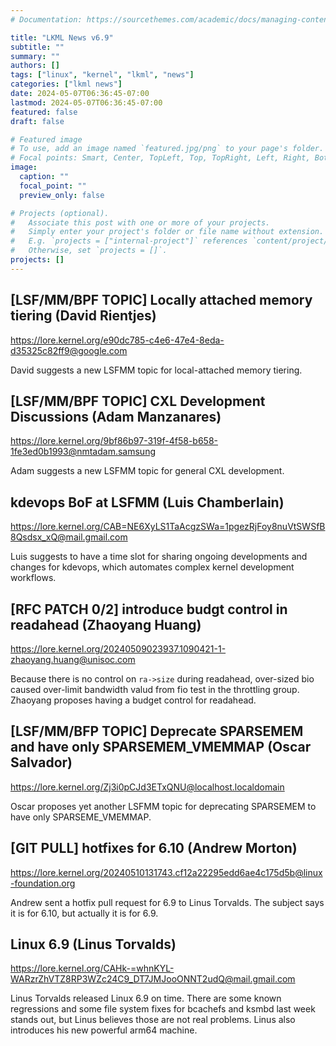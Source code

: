 ```yaml
---
# Documentation: https://sourcethemes.com/academic/docs/managing-content/

title: "LKML News v6.9"
subtitle: ""
summary: ""
authors: []
tags: ["linux", "kernel", "lkml", "news"]
categories: ["lkml news"]
date: 2024-05-07T06:36:45-07:00
lastmod: 2024-05-07T06:36:45-07:00
featured: false
draft: false

# Featured image
# To use, add an image named `featured.jpg/png` to your page's folder.
# Focal points: Smart, Center, TopLeft, Top, TopRight, Left, Right, BottomLeft, Bottom, BottomRight.
image:
  caption: ""
  focal_point: ""
  preview_only: false

# Projects (optional).
#   Associate this post with one or more of your projects.
#   Simply enter your project's folder or file name without extension.
#   E.g. `projects = ["internal-project"]` references `content/project/deep-learning/index.md`.
#   Otherwise, set `projects = []`.
projects: []
---
```


[LSF/MM/BPF TOPIC] Locally attached memory tiering (David Rientjes)
-------------------------------------------------------------------

https://lore.kernel.org/e90dc785-c4e6-47e4-8eda-d35325c82ff9@google.com

David suggests a new LSFMM topic for local-attached memory tiering.


[LSF/MM/BPF TOPIC] CXL Development Discussions (Adam Manzanares)
----------------------------------------------------------------

https://lore.kernel.org/9bf86b97-319f-4f58-b658-1fe3ed0b1993@nmtadam.samsung

Adam suggests a new LSFMM topic for general CXL development.


kdevops BoF at LSFMM (Luis Chamberlain)
---------------------------------------

https://lore.kernel.org/CAB=NE6XyLS1TaAcgzSWa=1pgezRjFoy8nuVtSWSfB8Qsdsx_xQ@mail.gmail.com

Luis suggests to have a time slot for sharing ongoing developments and changes
for kdevops, which automates complex kernel development workflows.


[RFC PATCH 0/2] introduce budgt control in readahead (Zhaoyang Huang)
---------------------------------------------------------------------

https://lore.kernel.org/20240509023937.1090421-1-zhaoyang.huang@unisoc.com

Because there is no control on `ra->size` during readahead, over-sized bio
caused over-limit bandwidth valud from fio test in the throttling group.
Zhaoyang proposes having a budget control for readahead.


[LSF/MM/BFP TOPIC] Deprecate SPARSEMEM and have only SPARSEMEM_VMEMMAP (Oscar Salvador)
---------------------------------------------------------------------------------------

https://lore.kernel.org/Zj3i0pCJd3ETxQNU@localhost.localdomain

Oscar proposes yet another LSFMM topic for deprecating SPARSEMEM to have only
SPARSEME_VMEMMAP.


[GIT PULL] hotfixes for 6.10 (Andrew Morton)
--------------------------------------------

https://lore.kernel.org/20240510131743.cf12a22295edd6ae4c175d5b@linux-foundation.org

Andrew sent a hotfix pull request for 6.9 to Linus Torvalds.  The subject says
it is for 6.10, but actually it is for 6.9.


Linux 6.9 (Linus Torvalds)
--------------------------

https://lore.kernel.org/CAHk-=whnKYL-WARzrZhVTZ8RP3WZc24C9_DT7JMJooONNT2udQ@mail.gmail.com

Linus Torvalds released Linux 6.9 on time.  There are some known regressions
and some file system fixes for bcachefs and ksmbd last week stands out, but
Linus believes those are not real problems.  Linus also introduces his new
powerful arm64 machine.
